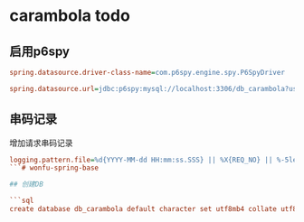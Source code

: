 # carambola todo 


## 启用p6spy

```ini
spring.datasource.driver-class-name=com.p6spy.engine.spy.P6SpyDriver

spring.datasource.url=jdbc:p6spy:mysql://localhost:3306/db_carambola?useLegacyDatetimeCode=false&serverTimezone=UTC
```

## 串码记录

增加请求串码记录

```ini
logging.pattern.file=%d{YYYY-MM-dd HH:mm:ss.SSS} || %X{REQ_NO} || %-5level || %logger{20} ||  %msg%n
```# wonfu-spring-base

## 创建DB

```sql
create database db_carambola default character set utf8mb4 collate utf8mb4_unicode_ci;
```

